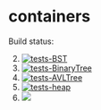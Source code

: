 # containers
Build status:


2. [![tests-BST](https://github.com/charlizeandaya/containers_homework/actions/workflows/tests-BST.yml/badge.svg?branch=bst)](https://github.com/charlizeandaya/containers_homework/actions/workflows/tests-BST.yml)
3. [![tests-BinaryTree](https://github.com/charlizeandaya/containers_homework/actions/workflows/tests-binarytree.yml/badge.svg?branch=bst)](https://github.com/charlizeandaya/containers_homework/actions/workflows/tests-binarytree.yml)
4. [![tests-AVLTree](https://github.com/charlizeandaya/containers_homework/actions/workflows/tests-AVLTree.yml/badge.svg?branch=avltree)](https://github.com/charlizeandaya/containers_homework/actions/workflows/tests-AVLTree.yml)
5. [![tests-heap](https://github.com/charlizeandaya/containers_homework/actions/workflows/tests-heap.yml/badge.svg?branch=heap)](https://github.com/charlizeandaya/containers_homework/actions/workflows/tests-heap.yml)
1. [![](https://github.com/charlizeandaya/containers_homework/workflows/tests-unicode/badge.svg)](https://github.com/charlizeandaya/containers_homework/actions?query=workflow%3Atests-unicode)
